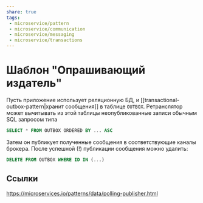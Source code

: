 ```yaml
---
share: true
tags:
 - microservice/pattern
 - microservice/communication
 - microservice/messaging
 - microservice/transactions
---
```

# Шаблон "Опрашивающий издатель"
Пусть приложение использует реляционную БД, и [[transactional-outbox-pattern|хранит сообщения]] в таблице `OUTBOX`. Ретранслятор может вычитывать из этой таблицы неопубликованные записи обычным SQL запросом типа
```sql
SELECT * FROM OUTBOX ORDERED BY ... ASC
```
Затем он публикует полученные сообщения в соответствующие каналы брокера. После успешной (!) публикации сообщения можно удалить:
```sql
DELETE FROM OUTBOX WHERE ID IN (...)
```
## Ссылки
https://microservices.io/patterns/data/polling-publisher.html